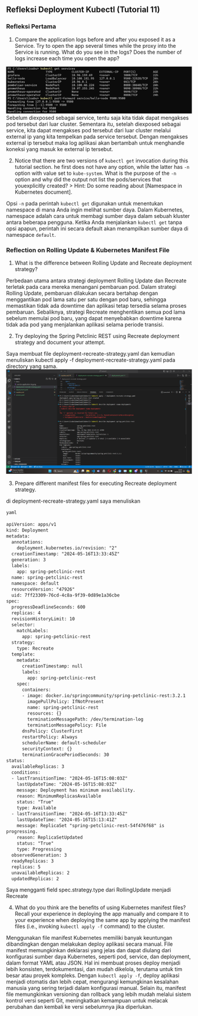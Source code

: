 ## Refleksi Deployment Kubectl (Tutorial 11)
### Refleksi Pertama

1. Compare the application logs before and after you exposed it as a Service. Try to open the app several times while the proxy into the Service is running. What do you see in the logs? Does the number of logs increase each time you open the app?

![](docs/service-application-log.png)
Sebelum diexposed sebagai service, tentu saja kita tidak dapat mengakses pod tersebut dari luar cluster. Sementara itu, setelah diexposed sebagai service, kita dapat mengakses pod tersebut dari luar cluster melalui external ip yang kita tempelkan pada service tersebut. Dengan mengakses external ip tersebut maka log aplikasi akan bertambah untuk menghandle koneksi yang masuk ke external ip tersebut.

2. Notice that there are two versions of `kubectl get` invocation during this tutorial section. he first does not have any option, while the latter has `-n` option with value set to `kube-system`. What is the purpose of the `-n` option and why did the output not list the pods/services that youexplicitly created? > Hint: Do some reading about [Namespace in Kubernetes document].

Opsi `-n` pada perintah `kubectl get` digunakan untuk menentukan namespace di mana Anda ingin melihat sumber daya. Dalam Kubernetes, namespace adalah cara untuk membagi sumber daya dalam sebuah kluster antara beberapa pengguna. Ketika Anda menjalankan `kubectl get` tanpa opsi apapun, perintah ini secara default akan menampilkan sumber daya di namespace `default`.

### Reflection on Rolling Update & Kubernetes Manifest File

1. What is the difference between Rolling Update and Recreate deployment strategy?

Perbedaan utama antara strategi deployment Rolling Update dan Recreate terletak pada cara mereka menangani pembaruan pod. Dalam strategi Rolling Update, pembaruan dilakukan secara bertahap dengan menggantikan pod lama satu per satu dengan pod baru, sehingga memastikan tidak ada downtime dan aplikasi tetap tersedia selama proses pembaruan. Sebaliknya, strategi Recreate menghentikan semua pod lama sebelum memulai pod baru, yang dapat menyebabkan downtime karena tidak ada pod yang menjalankan aplikasi selama periode transisi.

2. Try deploying the Spring Petclinic REST using Recreate deployment strategy and document
your attempt.

Saya membuat file deployment-recreate-strategy.yaml dan kemudian menuliskan kubectl apply -f deployment-recreate-strategy.yaml pada directory yang sama.
![](docs/recreate-strategy.png)

3. Prepare different manifest files for executing Recreate deployment strategy.

di deployment-recreate-strategy.yaml saya menuliskan
```
yaml

apiVersion: apps/v1
kind: Deployment
metadata:
  annotations:
    deployment.kubernetes.io/revision: "2"
  creationTimestamp: "2024-05-16T13:33:45Z"
  generation: 3
  labels:
    app: spring-petclinic-rest
  name: spring-petclinic-rest
  namespace: default
  resourceVersion: "47926"
  uid: 7ff23309-76cd-4c8a-9f39-0d89e1a36cbe
spec:
  progressDeadlineSeconds: 600
  replicas: 4
  revisionHistoryLimit: 10
  selector:
    matchLabels:
      app: spring-petclinic-rest
  strategy:
    type: Recreate
  template:
    metadata:
      creationTimestamp: null
      labels:
        app: spring-petclinic-rest
    spec:
      containers:
      - image: docker.io/springcommunity/spring-petclinic-rest:3.2.1
        imagePullPolicy: IfNotPresent
        name: spring-petclinic-rest
        resources: {}
        terminationMessagePath: /dev/termination-log
        terminationMessagePolicy: File
      dnsPolicy: ClusterFirst
      restartPolicy: Always
      schedulerName: default-scheduler
      securityContext: {}
      terminationGracePeriodSeconds: 30
status:
  availableReplicas: 3
  conditions:
  - lastTransitionTime: "2024-05-16T15:08:03Z"
    lastUpdateTime: "2024-05-16T15:08:03Z"
    message: Deployment has minimum availability.
    reason: MinimumReplicasAvailable
    status: "True"
    type: Available
  - lastTransitionTime: "2024-05-16T13:33:45Z"
    lastUpdateTime: "2024-05-16T15:13:41Z"
    message: ReplicaSet "spring-petclinic-rest-54f476f68" is progressing.
    reason: ReplicaSetUpdated
    status: "True"
    type: Progressing
  observedGeneration: 3
  readyReplicas: 3
  replicas: 5
  unavailableReplicas: 2
  updatedReplicas: 2
```
Saya mengganti field spec.strategy.type dari RollingUpdate menjadi Recreate

4. What do you think are the benefits of using Kubernetes manifest files? Recall your experience
in deploying the app manually and compare it to your experience when deploying the same app
by applying the manifest files (i.e., invoking `kubectl apply -f` command) to the cluster.

Menggunakan file manifest Kubernetes memiliki banyak keuntungan dibandingkan dengan melakukan deploy aplikasi secara manual. File manifest memungkinkan deklarasi yang jelas dan dapat diulang dari konfigurasi sumber daya Kubernetes, seperti pod, service, dan deployment, dalam format YAML atau JSON. Hal ini membuat proses deploy menjadi lebih konsisten, terdokumentasi, dan mudah dikelola, terutama untuk tim besar atau proyek kompleks. Dengan `kubectl apply -f`, deploy aplikasi menjadi otomatis dan lebih cepat, mengurangi kemungkinan kesalahan manusia yang sering terjadi dalam konfigurasi manual. Selain itu, manifest file memungkinkan versioning dan rollback yang lebih mudah melalui sistem kontrol versi seperti Git, meningkatkan kemampuan untuk melacak perubahan dan kembali ke versi sebelumnya jika diperlukan.
